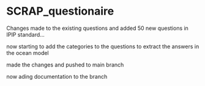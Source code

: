 # SCRAP_questionaire

Changes made to the existing questions and added 50 new questions in IPIP standard...

now starting to add the categories to the questions to extract the answers in the ocean model

made the changes and pushed to main branch

now ading documentation to the branch
